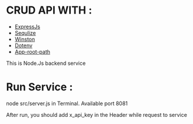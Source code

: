 # CRUD API WITH :
- <a href='https://expressjs.com/'>ExpressJs</a>
- <a href='https://sequelize.org/docs/v6/core-concepts/model-basics/'>Sequlize</a>
- <a href='https://www.npmjs.com/package/winston'>Winston</a>
- <a href='https://www.npmjs.com/package/dotenv'>Dotenv</a>
- <a href='https://www.npmjs.com/package/app-root-path'>App-root-path</a>

This is Node.Js backend service

# Run Service :
node src/server.js in Terminal. Available port 8081

After run, you should add x_api_key in the Header while request to service

